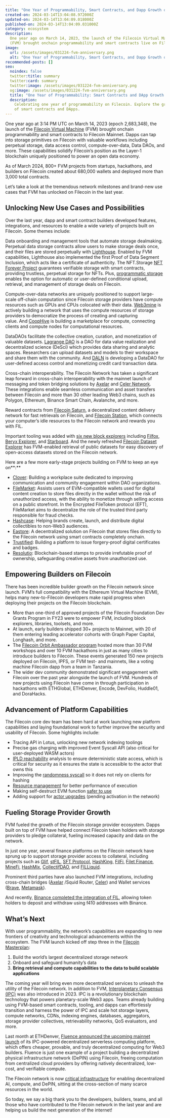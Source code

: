 ```yaml
---
title: "One Year of Programmability, Smart Contracts, and Dapp Growth on Filecoin"
created-on: 2024-03-14T13:04:08.972000Z
updated-on: 2024-03-14T13:04:09.018000Z
published-on: 2024-03-14T13:04:09.031000Z
category: ecosystem
description:
  One year ago on March 14, 2023, the launch of the Filecoin Virtual Machine
  (FVM) brought onchain programmability and smart contracts live on Filecoin mainnet.
image:
  url: /assets/images/031224-fvm-anniversary.png
  alt: "One Year of Programmability, Smart Contracts, and Dapp Growth on Filecoin"
recommended-posts: []
seo:
  noindex: false
  twitter:title: summary
  twitter:card: summary
  twitter:image: /assets/images/031224-fvm-anniversary.png
  og:image: /assets/images/031224-fvm-anniversary.png
  title: "One Year of Programmability: Smart Contracts and DApp Growth on Filecoin"
  description:
    Celebrating one year of programmability on Filecoin. Explore the growth
    of smart contracts and DApps.
---
```


One year ago at 3:14 PM UTC on March 14, 2023 (epoch 2,683,348), the launch of the [Filecoin Virtual Machine](https://fvm.filecoin.io/) (FVM) brought onchain programmability and smart contracts to Filecoin Mainnet. Dapps can tap into storage primitives on Filecoin with valuable workflows including perpetual storage, data access control, compute-over-data, Data DAOs, and more. These capabilities solidify Filecoin’s position as the Layer-1 blockchain uniquely positioned to power an open data economy.

As of March 2024, 800+ FVM projects from startups, hackathons, and builders on Filecoin created about 680,000 wallets and deployed more than 3,000 total contracts.

Let’s take a look at the tremendous network milestones and brand-new use cases that FVM has unlocked on Filecoin in the last year.

## Unlocking New Use Cases and Possibilities

Over the last year, dapp and smart contract builders developed features, integrations, and resources to enable a wide variety of projects built on Filecoin. Some themes include:

Data onboarding and management tools that automate storage dealmaking. Perpetual data storage contracts allow users to make storage deals once, and their files are stored perpetually with [Lighthouse](https://www.lighthouse.storage/). Enabled by FVM capabilities, Lighthouse also implemented the first Proof of Data Segment Inclusion, which acts like a certificate of authenticity. The NFT.Storage [NFT Forever Project](https://blog.nft.storage/posts/2023-03-14-announcing-nft-forever-project) guarantees verifiable storage with smart contracts, providing trustless, perpetual storage for NFTs. Plus, [programmatic storage](https://github.com/filecoin-project/community/discussions/676) enables the option for automatic or user-defined conditional upload, retrieval, and management of storage deals on Filecoin.

Compute-over-data networks are uniquely positioned to support large-scale off-chain computation since Filecoin storage providers have compute resources such as GPUs and CPUs colocated with their data. [Web3mine](https://www.web3mine.io/) is actively building a network that uses the compute resources of storage providers to democratize the process of creating and capturing value. And [CoopHive](https://www.coophive.network/) is building a marketplace for compute, connecting clients and compute nodes for computational resources.

DataDAOs facilitate the collective creation, curation, and monetization of valuable datasets. [Lagrange DAO](https://lagrangedao.org/main) is a DAO for data value realization and decentralized science (DeSci) which provides data sharing and analytic spaces. Researchers can upload datasets and models to their workspace and share them with the community. And [DALN](https://app.daln.io/) is developing a DataDAO for user-defined access control and monetizing credit card transaction data.

Cross-chain interoperability. The Filecoin Network has taken a significant leap forward in cross-chain interoperability with the mainnet launch of messaging and token bridging solutions by [Axelar](https://axelar.network/how-axelar-works) and [Celer Network](https://celer.network/). These integrations enable seamless communication and asset transfers between Filecoin and more than 30 other leading Web3 chains, such as Polygon, Ethereum, Binance Smart Chain, Avalanche, and more.

Reward contracts from [Filecoin Saturn](https://saturn.tech/), a decentralized content delivery network for fast retrievals on Filecoin, and [Filecoin Station](https://www.filstation.app/), which connects your computer’s idle resources to the Filecoin network and rewards you with FIL.

Important tooling was added with [six new block explorers](https://filecoin-io.ipns.dweb.link/blog/posts/the-fvm-imaginarium-block-explorers/) including [Filfox](https://filfox.info/), [Beryx Explorer](https://beryx.zondax.ch/), and [Starboard](https://fvm.starboard.ventures/calibration/explorer). And the newly refreshed [Filecoin Dataset Explorer](https://datasets.filecoin.io/) has FVM-enabled retrieval of public datasets for easy discovery of open-access datasets stored on the Filecoin network.

Here are a few more early-stage projects building on FVM to keep an eye on**:**

- [Clover](https://useclover.xyz/): Building a workplace suite dedicated to improving communication and community engagement within DAO organizations.
- [FileMarket](https://filemarket.xyz/): Assists users of EVM-compatible wallets used for digital content creation to store files directly in the wallet without the risk of unauthorized access, with the ability to monetize through selling access on a public storefront. In the Encrypted FileToken protocol (EFT), FileMarket aims to decentralize the role of the trusted third party responsible for fraud checks.
- [Hashcase](https://www.hashcase.co/): Helping brands create, launch, and distribute digital collectibles to non-Web3 audiences.
- [Eastore](https://eastore-filecoin.vercel.app/): A decentralized solution on Filecoin that stores files directly to the Filecoin network using smart contracts completely onchain.
- [Trustified](https://www.trustified.xyz/): Building a platform to issue forgery-proof digital certificates and badges.
- [Resolutio](https://resolutio.ai/): Blockchain-based stamps to provide irrefutable proof of ownership, safeguarding creative assets from unauthorized use.

## Empowering Builders on Filecoin

There has been incredible builder growth on the Filecoin network since launch. FVM’s full compatibility with the Ethereum Virtual Machine (EVM), helps many new-to-Filecoin developers make rapid progress when deploying their projects on the Filecoin blockchain.

- More than one-third of approved projects of the Filecoin Foundation Dev Grants Program in FY23 were to empower FVM, including block explorers, libraries, toolsets, and more.
- At launch, early builders shipped 30+ projects to Mainnet, with 20 of them entering leading accelerator cohorts with Graph Paper Capital, Longhash, and more.
- The [Filecoin Orbit Ambassador program](https://fil.org/blog/orbit-year-in-review-growing-a-global-community-of-builders/) hosted more than 30 FVM workshops and over 10 FVM hackathons in just as many cities to introduce builders to Filecoin. These events generated 150 new projects deployed on Filecoin, IPFS, or FVM test- and mainnets, like a voting machine Filecoin dapp from a team in Tanzania.
- The wider dev community demonstrated significant engagement with Filecoin over the past year alongside the launch of FVM. Hundreds of new projects using Filecoin have come in through participation in hackathons with ETHGlobal, ETHDenver, Encode, DevFolio, Huddle01, and DoraHacks.

## Advancement of Platform Capabilities

The Filecoin core dev team has been hard at work launching new platform capabilities and laying foundational work to further improve the security and usability of Filecoin. Some highlights include:

- Tracing API in Lotus, unlocking new network indexing toolings
- Precise gas charging with improved Event Syscall API (also critical for user-deployed WASM actors)
- [IPLD reachability](https://github.com/filecoin-project/ref-fvm/pull/1824) analysis to ensure deterministic state access, which is critical for security as it ensures the state is accessible to the actor that owns this
- Improving the [randomness syscall](https://github.com/filecoin-project/ref-fvm/pull/1842) so it does not rely on clients for hashing
- [Resource management](https://github.com/filecoin-project/ref-fvm/pull/1747) for better performance of execution
- Making self-destruct EVM function [safer to use](https://github.com/filecoin-project/ref-fvm/issues/1837)
- Adding support for [actor upgrades](https://github.com/filecoin-project/ref-fvm/pull/1866) (pending activation in the network)

## Fueling Storage Provider Growth

FVM fueled the growth of the Filecoin storage provider ecosystem. Dapps built on top of FVM have helped connect Filecoin token holders with storage providers to pledge collateral, fueling increased capacity and data on the network.

In just one year, several finance platforms on the Filecoin network have sprung up to support storage provider access to collateral, including projects such as [Glif](https://www.glif.io/en), [stFIL](https://stfil.io/#/), [SFT Protocol](https://www.sftproject.io/), [HashKing](https://www.hashking.fi/), [FilFi](https://filfi.io/), [Filet Finance](https://www.filet.finance/), [MineFi](https://www.minefi.io/), [HashMix](https://hashmix.org/en/), [CollectifDAO](https://www.collectif.finance/), and [FILLiquid](https://filliquid.io/).

Prominent third parties have also launched FVM integrations, including cross-chain bridges ([Axelar](https://axelar.network/blog/filecoin-cross-chain-datadaos-axelar-and-fvm) /Squid Router, [Celer](https://blog.celer.network/2023/03/20/celer-cbridge-and-im-support-launched-on-the-filecoin-virtual-machine-fvm/)) and Wallet services ([Brave](https://brave.com/), [Metamask](https://metamask.io/)).

And recently, [Binance completed the integration of FIL](https://www.binance.com/en/support/announcement/binance-completes-integration-of-filecoin-fil-on-filevm-network-opens-deposits-5af3fc32fe71451ba942799189ae4d0a), allowing token holders to deposit and withdraw using f410 addresses with Binance.

## What’s Next

With user programmability, the network’s capabilities are expanding to new frontiers of creativity and technological advancements within the ecosystem. The FVM launch kicked off step three in the [Filecoin Masterplan](https://filecoin.io/blog/posts/the-filecoin-masterplan/):

1. Build the world’s largest decentralized storage network
2. Onboard and safeguard humanity’s data
3. **Bring retrieval and compute capabilities to the data to build scalable applications**

The coming year will bring even more decentralized services to unleash the utility of the Filecoin network. In addition to FVM, [Interplanetary Consensus (IPC)](https://www.ipc.space/) was also introduced in 2023. IPC is a revolutionary blockchain technology that powers planetary-scale Web3 apps. Teams already building using FVM-based smart contracts, tooling, and dapps can effortlessly transition and harness the power of IPC and scale hot storage layers, compute networks, CDNs, indexing engines, databases, aggregators, storage provider collectives, retrievability networks, QoS evaluators, and more.

Last month at ETHDenver, [Fluence announced the upcoming mainnet launch](https://filecoin.io/blog/posts/interplanetary-consensus--fluence-power-the-future-of-cloudless-computing/?utm_source=upload.fil.org&utm_medium=newsletter&utm_campaign=the-depin-opportunity) of its IPC-powered decentralized serverless computing platform, which offers cheaper, provable, and truly decentralized computing for Web3 builders. Fluence is just one example of a project building a decentralized physical infrastructure network (DePIN) using Filecoin, freeing computation from centralized cloud providers by offering natively decentralized, low-cost, and verifiable compute.

The Filecoin network is now [critical infrastructure](https://twitter.com/duckie_han/status/1765523492706173314) for enabling decentralized AI, compute, and DePIN, sitting at the cross-section of many scarce resources in the world.

So today, we say a big thank you to the developers, builders, teams, and all those who have contributed to the Filecoin network in the last year and are helping us build the next generation of the internet!
